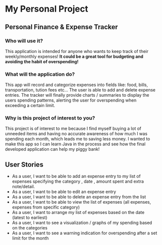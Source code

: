 # My Personal Project

## Personal Finance & Expense Tracker 

### Who will use it? 
This application is intended for anyone who wants to keep track of their weekly/monthly expenses! **It could be a great tool for budgeting and avoiding the habit of overspending!**

### What will the application do? 
This app will record and categorize expenses into fields like: food, bills, transportation, tution fees etc...
The user is able to add and delete expense entries.  The tracker will finally provide charts / summaries to display the users spending patterns, alerting the user for overspending when exceeding a certain limit.

### Why is this project of interest to you?
This project is of interest to me because I find myself buying a lot of unneeded items and having no accurate awareness of how much I was spending each month, which leads me to saving less money. I wanted to make this app so I can learn Java in the process and see how the final developed application can help my piggy bank! 


## **User Stories**
- As a user, I want to be able to add an expense entry to my list of expenses specifying the category , date , amount spent and extra note/detail.
- As a user, I want to be able to edit an expense entry 
- As a user, I want to be able to delete an expense entry from the list
- As a user, I want to be able to view the list of expenses (all expenses, expenses from specific category)
- As a user, I want to arrange my list of expenses based on the date (latest to earliest)
- As a user, I want to see a visualization / graphs of my spending based on the categories
- As a user, I want to see a warning indication for overspending after a set limit for the month

